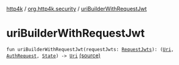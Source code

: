 [http4k](../index.md) / [org.http4k.security](index.md) / [uriBuilderWithRequestJwt](./uri-builder-with-request-jwt.md)

# uriBuilderWithRequestJwt

`fun uriBuilderWithRequestJwt(requestJwts: `[`RequestJwts`](../org.http4k.security.openid/-request-jwts/index.md)`): (`[`Uri`](../org.http4k.core/-uri/index.md)`, `[`AuthRequest`](../org.http4k.security.oauth.server/-auth-request/index.md)`, `[`State`](-state/index.md)`) -> `[`Uri`](../org.http4k.core/-uri/index.md) [(source)](https://github.com/http4k/http4k/blob/master/http4k-security-oauth/src/main/kotlin/org/http4k/security/OAuthRedirectBuilder.kt#L24)
